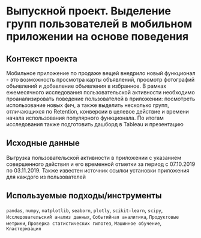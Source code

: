 # Выпускной проект. Выделение групп пользователей в мобильном приложении на основе поведения

## Контекст проекта
Мобильное приложение по продаже вещей внедрило новый функционал - это возможность просмотра карты объявлений, просмотр фотографий объявлений и добавление объявления в избранное. В рамках ежемесячного исследования пользовательской активности необходимо проанализировать поведение пользователей в приложении: посмотреть использование новых фич, а также выделить несколько групп, отличающихся по Retention, конверсии в целевое действие и времени начала использования популярного функционала. По итогам исследования также подготовить дашборд в Tableau и презентацию

## Исходные данные
Выгрузка пользовательской активности в приложении с указанием совершенного действия и его временной отметки за период с 07.10.2019 по 03.11.2019. Также известен источник ссылки установки приложения для каждого из пользователей

## Используемые подходы/инструменты
`pandas`, `numpy`, `matplotlib`, `seaborn`, `plotly`, `scikit-learn`, `scipy`, `Исследовательский анализ данных`, `Событийная аналитика`, `Продуктовые метрики`, `Проверка статистических гипотез`, `Машинное обучение`, `Кластеризация`
